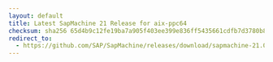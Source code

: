 ```yaml
---
layout: default
title: Latest SapMachine 21 Release for aix-ppc64
checksum: sha256 65d4b9c12fe19ba7a905f403ee399e836ff5435661cdfb7d3780b85ef8e45ecc
redirect_to:
  - https://github.com/SAP/SapMachine/releases/download/sapmachine-21.0.6/sapmachine-jdk-21.0.6_aix-ppc64_bin.tar.gz
---
```


